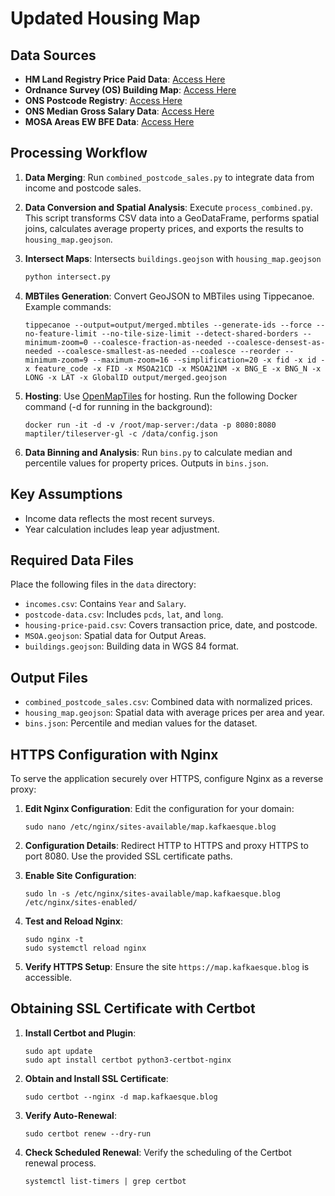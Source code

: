 # Updated Housing Map

## Data Sources

-   **HM Land Registry Price Paid Data**: [Access Here](https://www.gov.uk/government/statistical-data-sets/price-paid-data-downloads#november-2023-data-current-month)
-   **Ordnance Survey (OS) Building Map**: [Access Here](https://osdatahub.os.uk/downloads/open/OpenMapLocal)
-   **ONS Postcode Registry**: [Access Here](https://geoportal.statistics.gov.uk/datasets/a2f8c9c5778a452bbf640d98c166657c/about)
-   **ONS Median Gross Salary Data**: [Access Here](https://www.ons.gov.uk/aboutus/transparencyandgovernance/freedomofinformationfoi/averagesalarydatafromjanuary1970toaugust2022)
-   **MOSA Areas EW BFE Data**: [Access Here](<https://geoportal.statistics.gov.uk/search?collection=Dataset&tags=all(BDY_RGN%2CDEC_2021)>)

## Processing Workflow

1.  **Data Merging**:
    Run `combined_postcode_sales.py` to integrate data from income and postcode sales.

2.  **Data Conversion and Spatial Analysis**:
    Execute `process_combined.py`. This script transforms CSV data into a GeoDataFrame, performs spatial joins, calculates average property prices, and exports the results to `housing_map.geojson`.

3.  **Intersect Maps**:
    Intersects `buildings.geojson` with `housing_map.geojson`

    ```bash
    python intersect.py
    ```

4.  **MBTiles Generation**:
    Convert GeoJSON to MBTiles using Tippecanoe. Example commands:

    ```
    tippecanoe --output=output/merged.mbtiles --generate-ids --force --no-feature-limit --no-tile-size-limit --detect-shared-borders --minimum-zoom=0 --coalesce-fraction-as-needed --coalesce-densest-as-needed --coalesce-smallest-as-needed --coalesce --reorder --minimum-zoom=9 --maximum-zoom=16 --simplification=20 -x fid -x id -x feature_code -x FID -x MSOA21CD -x MSOA21NM -x BNG_E -x BNG_N -x LONG -x LAT -x GlobalID output/merged.geojson
    ```

5.  **Hosting**:
    Use [OpenMapTiles](https://openmaptiles.org/docs/host/tileserver-gl/) for hosting. Run the following Docker command (-d for running in the background):

    ```
    docker run -it -d -v /root/map-server:/data -p 8080:8080 maptiler/tileserver-gl -c /data/config.json
    ```

6.  **Data Binning and Analysis**:
    Run `bins.py` to calculate median and percentile values for property prices. Outputs in `bins.json`.

## Key Assumptions

-   Income data reflects the most recent surveys.
-   Year calculation includes leap year adjustment.

## Required Data Files

Place the following files in the `data` directory:

-   `incomes.csv`: Contains `Year` and `Salary`.
-   `postcode-data.csv`: Includes `pcds`, `lat`, and `long`.
-   `housing-price-paid.csv`: Covers transaction price, date, and postcode.
-   `MSOA.geojson`: Spatial data for Output Areas.
-   `buildings.geojson`: Building data in WGS 84 format.

## Output Files

-   `combined_postcode_sales.csv`: Combined data with normalized prices.
-   `housing_map.geojson`: Spatial data with average prices per area and year.
-   `bins.json`: Percentile and median values for the dataset.

## HTTPS Configuration with Nginx

To serve the application securely over HTTPS, configure Nginx as a reverse proxy:

1. **Edit Nginx Configuration**:
   Edit the configuration for your domain:

    ```
    sudo nano /etc/nginx/sites-available/map.kafkaesque.blog
    ```

2. **Configuration Details**:
   Redirect HTTP to HTTPS and proxy HTTPS to port 8080. Use the provided SSL certificate paths.

3. **Enable Site Configuration**:

    ```
    sudo ln -s /etc/nginx/sites-available/map.kafkaesque.blog /etc/nginx/sites-enabled/
    ```

4. **Test and Reload Nginx**:

    ```
    sudo nginx -t
    sudo systemctl reload nginx
    ```

5. **Verify HTTPS Setup**:
   Ensure the site `https://map.kafkaesque.blog` is accessible.

## Obtaining SSL Certificate with Certbot

1. **Install Certbot and Plugin**:

    ```
    sudo apt update
    sudo apt install certbot python3-certbot-nginx
    ```

2. **Obtain and Install SSL Certificate**:

    ```
    sudo certbot --nginx -d map.kafkaesque.blog
    ```

3. **Verify Auto-Renewal**:

    ```
    sudo certbot renew --dry-run
    ```

4. **Check Scheduled Renewal**:
   Verify the scheduling of the Certbot renewal process.

    ```
    systemctl list-timers | grep certbot
    ```
